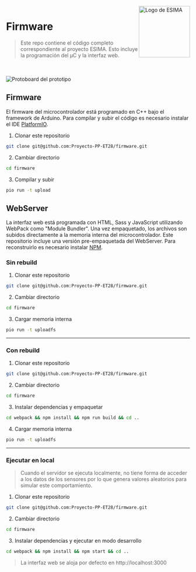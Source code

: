 
<picture>
  <source media="(prefers-color-scheme: dark)" srcset="https://i.imgur.com/kT6ZOKA.png">
  <img height=140 align="right" alt="Logo de ESIMA" src="https://i.imgur.com/QVbBpEk.png">
</picture>

# Firmware
> Este repo contiene el código completo correspondiente al proyecto ESIMA. Esto incluye la programación del μC y la interfaz web.

<br/><br/>
<img alt="Protoboard del prototipo" src="https://i.imgur.com/keabODI.jpg">

## Firmware
El firmware del microcontrolador está programado en C++ bajo el framework de Arduino. Para compilar y subir el código es necesario instalar el IDE [PlatformIO](https://platformio.org).

1.  Clonar este repositorio
```bash
git clone git@github.com:Proyecto-PP-ET28/firmware.git
```

2. Cambiar directorio
```bash
cd firmware
```

3. Compilar y subir
```bash
pio run -t upload
```
## WebServer
La interfaz web está programada con HTML, Sass y JavaScript utilizando WebPack como "Module Bundler". Una vez empaquetado, los archivos son subidos directamente a la memoria interna del microcontrolador. Este repositorio incluye una versión pre-empaquetada del WebServer. Para reconstruirlo es necesario instalar [NPM](https://www.npmjs.com).

### Sin rebuild

1.  Clonar este repositorio
```bash
git clone git@github.com:Proyecto-PP-ET28/firmware.git
```

2. Cambiar directorio
```bash
cd firmware
```

3. Cargar memoria interna
```bash
pio run -t uploadfs
```
----
### Con rebuild

1.  Clonar este repositorio
```bash
git clone git@github.com:Proyecto-PP-ET28/firmware.git
```

2. Cambiar directorio
```bash
cd firmware
```

3. Instalar dependencias y empaquetar
```bash
cd webpack && npm install && npm run build && cd ..
```

4. Cargar memoria interna
```bash
pio run -t uploadfs
```
----
### Ejecutar en local

> Cuando el servidor se ejecuta localmente, no tiene forma de acceder a los datos de los sensores por lo que genera valores aleatorios para simular este comportamiento.

1.  Clonar este repositorio
```bash
git clone git@github.com:Proyecto-PP-ET28/firmware.git
```

2. Cambiar directorio
```bash
cd firmware
```

3. Instalar dependencias y ejecutar en modo desarrollo
```bash
cd webpack && npm install && npm start && cd ..
```
> La interfaz web se aloja por defecto en http://localhost:3000
